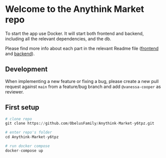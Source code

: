 # Welcome to the Anythink Market repo

To start the app use Docker. It will start both frontend and backend, including all the relevant dependencies, and the db.

Please find more info about each part in the relevant Readme file ([frontend](frontend/readme.md) and [backend](backend/README.md)).

## Development

When implementing a new feature or fixing a bug, please create a new pull request against `main` from a feature/bug branch and add `@vanessa-cooper` as reviewer.

## First setup


```py
# clone repo
git clone https://github.com/ObelusFamily/Anythink-Market-y6tpz.git

# enter repo's folder
cd Anythink-Market-y6tpz

# run docker compose
docker-compose up

```